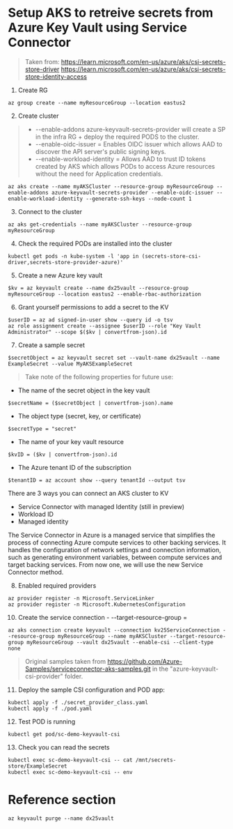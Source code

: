 # Setup AKS to retreive secrets from Azure Key Vault using Service Connector

> Taken from:
> https://learn.microsoft.com/en-us/azure/aks/csi-secrets-store-driver
> https://learn.microsoft.com/en-us/azure/aks/csi-secrets-store-identity-access

1. Create RG
```
az group create --name myResourceGroup --location eastus2
```

2. Create cluster
> * --enable-addons azure-keyvault-secrets-provider will create a SP in the infra RG + deploy the required PODS to the cluster.
> * --enable-oidc-issuer =  Enables OIDC issuer which allows AAD to discover the API server's public signing keys.
> * --enable-workload-identity = Allows AAD to trust ID tokens created by AKS which allows PODs to access Azure resources without the need for Application credentials.
```
az aks create --name myAKSCluster --resource-group myResourceGroup --enable-addons azure-keyvault-secrets-provider --enable-oidc-issuer --enable-workload-identity --generate-ssh-keys --node-count 1
```
    
3. Connect to the cluster
```
az aks get-credentials --name myAKSCluster --resource-group myResourceGroup
```

4. Check the required PODs are installed into the cluster
```
kubectl get pods -n kube-system -l 'app in (secrets-store-csi-driver,secrets-store-provider-azure)'
```

5. Create a new Azure key vault
```
$kv = az keyvault create --name dx25vault --resource-group myResourceGroup --location eastus2 --enable-rbac-authorization
```

6. Grant yourself permissions to add a secret to the KV
```
$userID = az ad signed-in-user show --query id -o tsv
az role assignment create --assignee $userID --role "Key Vault Administrator" --scope $($kv | convertfrom-json).id
```

7. Create a sample secret
```
$secretObject = az keyvault secret set --vault-name dx25vault --name ExampleSecret --value MyAKSExampleSecret
```

> Take note of the following properties for future use:
* The name of the secret object in the key vault
```
$secretName = ($secretObject | convertfrom-json).name
```

* The object type (secret, key, or certificate)
```
$secretType = "secret"
```

* The name of your key vault resource
```
$kvID = ($kv | convertfrom-json).id
```

* The Azure tenant ID of the subscription
```
$tenantID = az account show --query tenantId --output tsv
```

There are 3 ways you can connect an AKS cluster to KV
* Service Connector with managed Identity (still in preview)
* Workload ID
* Managed identity

The Service Connector in Azure is a managed service that simplifies the process of connecting Azure compute services to other backing services. It handles the configuration of network settings and connection information, such as generating environment variables, between compute services and target backing services. From now one, we will use the new Service Connector method.

8. Enabled required providers
```
az provider register -n Microsoft.ServiceLinker
az provider register -n Microsoft.KubernetesConfiguration
```

10. Create the service connection - --target-resource-group = <resource-group-of-key-vault>
```
az aks connection create keyvault --connection kv25ServiceConnection --resource-group myResourceGroup --name myAKSCluster --target-resource-group myResourceGroup --vault dx25vault --enable-csi --client-type none
```

> Original samples taken from https://github.com/Azure-Samples/serviceconnector-aks-samples.git in the "azure-keyvault-csi-provider" folder.

11. Deploy the sample CSI configuration and POD app:
```
kubectl apply -f ./secret_provider_class.yaml
kubectl apply -f ./pod.yaml
```

12. Test POD is running
```
kubectl get pod/sc-demo-keyvault-csi
```

13. Check you can read the secrets
```
kubectl exec sc-demo-keyvault-csi -- cat /mnt/secrets-store/ExampleSecret
kubectl exec sc-demo-keyvault-csi -- env
```



# Reference section
```
az keyvault purge --name dx25vault
```
